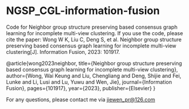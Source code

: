 # NGSP_CGL-information-fusion
 Code for Neighbor group structure preserving based consensus graph learning for incomplete multi-view clustering.
 If you use the code, please cite the paper:
 Wong W K, Liu C, Deng S, et al. Neighbor group structure preserving based consensus graph learning for incomplete multi-view clustering[J]. Information Fusion, 2023: 101917.
 
@article{wong2023neighbor,
  title={Neighbor group structure preserving based consensus graph learning for incomplete multi-view clustering},
  author={Wong, Wai Keung and Liu, Chengliang and Deng, Shijie and Fei, Lunke and Li, Lusi and Lu, Yuwu and Wen, Jie},
  journal={Information Fusion},
  pages={101917},
  year={2023},
  publisher={Elsevier}
}

For any questions, please contact me via jiewen_pr@126.com
